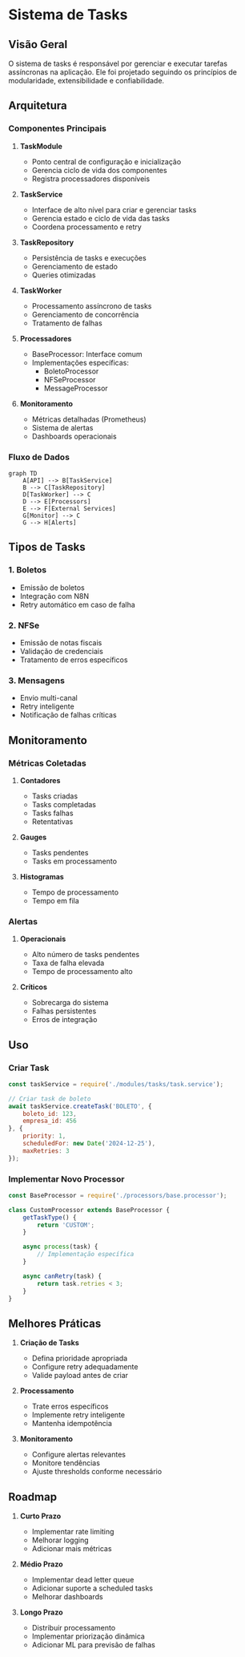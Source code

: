 # Sistema de Tasks

## Visão Geral

O sistema de tasks é responsável por gerenciar e executar tarefas assíncronas na aplicação. Ele foi projetado seguindo os princípios de modularidade, extensibilidade e confiabilidade.

## Arquitetura

### Componentes Principais

1. **TaskModule**
   - Ponto central de configuração e inicialização
   - Gerencia ciclo de vida dos componentes
   - Registra processadores disponíveis

2. **TaskService**
   - Interface de alto nível para criar e gerenciar tasks
   - Gerencia estado e ciclo de vida das tasks
   - Coordena processamento e retry

3. **TaskRepository**
   - Persistência de tasks e execuções
   - Gerenciamento de estado
   - Queries otimizadas

4. **TaskWorker**
   - Processamento assíncrono de tasks
   - Gerenciamento de concorrência
   - Tratamento de falhas

5. **Processadores**
   - BaseProcessor: Interface comum
   - Implementações específicas:
     - BoletoProcessor
     - NFSeProcessor
     - MessageProcessor

6. **Monitoramento**
   - Métricas detalhadas (Prometheus)
   - Sistema de alertas
   - Dashboards operacionais

### Fluxo de Dados

```mermaid
graph TD
    A[API] --> B[TaskService]
    B --> C[TaskRepository]
    D[TaskWorker] --> C
    D --> E[Processors]
    E --> F[External Services]
    G[Monitor] --> C
    G --> H[Alerts]
```

## Tipos de Tasks

### 1. Boletos
- Emissão de boletos
- Integração com N8N
- Retry automático em caso de falha

### 2. NFSe
- Emissão de notas fiscais
- Validação de credenciais
- Tratamento de erros específicos

### 3. Mensagens
- Envio multi-canal
- Retry inteligente
- Notificação de falhas críticas

## Monitoramento

### Métricas Coletadas

1. **Contadores**
   - Tasks criadas
   - Tasks completadas
   - Tasks falhas
   - Retentativas

2. **Gauges**
   - Tasks pendentes
   - Tasks em processamento

3. **Histogramas**
   - Tempo de processamento
   - Tempo em fila

### Alertas

1. **Operacionais**
   - Alto número de tasks pendentes
   - Taxa de falha elevada
   - Tempo de processamento alto

2. **Críticos**
   - Sobrecarga do sistema
   - Falhas persistentes
   - Erros de integração

## Uso

### Criar Task

```javascript
const taskService = require('./modules/tasks/task.service');

// Criar task de boleto
await taskService.createTask('BOLETO', {
    boleto_id: 123,
    empresa_id: 456
}, {
    priority: 1,
    scheduledFor: new Date('2024-12-25'),
    maxRetries: 3
});
```

### Implementar Novo Processor

```javascript
const BaseProcessor = require('./processors/base.processor');

class CustomProcessor extends BaseProcessor {
    getTaskType() {
        return 'CUSTOM';
    }

    async process(task) {
        // Implementação específica
    }

    async canRetry(task) {
        return task.retries < 3;
    }
}
```

## Melhores Práticas

1. **Criação de Tasks**
   - Defina prioridade apropriada
   - Configure retry adequadamente
   - Valide payload antes de criar

2. **Processamento**
   - Trate erros específicos
   - Implemente retry inteligente
   - Mantenha idempotência

3. **Monitoramento**
   - Configure alertas relevantes
   - Monitore tendências
   - Ajuste thresholds conforme necessário

## Roadmap

1. **Curto Prazo**
   - Implementar rate limiting
   - Melhorar logging
   - Adicionar mais métricas

2. **Médio Prazo**
   - Implementar dead letter queue
   - Adicionar suporte a scheduled tasks
   - Melhorar dashboards

3. **Longo Prazo**
   - Distribuir processamento
   - Implementar priorização dinâmica
   - Adicionar ML para previsão de falhas

